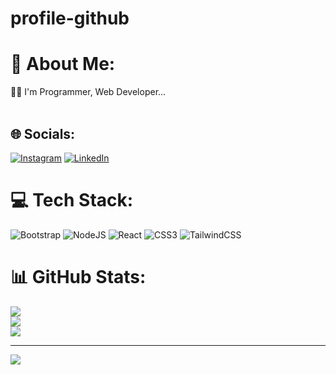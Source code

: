 # profile-github
# 💫 About Me:
👨‍💻 I'm Programmer, Web Developer...<br><br>


## 🌐 Socials:
[![Instagram](https://img.shields.io/badge/Instagram-%23E4405F.svg?logo=Instagram&logoColor=white)](https://instagram.com/satriaarrozak_) [![LinkedIn](https://img.shields.io/badge/LinkedIn-%230077B5.svg?logo=linkedin&logoColor=white)](https://linkedin.com/in/muhammad-satria-arrozak) 

# 💻 Tech Stack:
![Bootstrap](https://img.shields.io/badge/bootstrap-%238511FA.svg?style=for-the-badge&logo=bootstrap&logoColor=white) ![NodeJS](https://img.shields.io/badge/node.js-6DA55F?style=for-the-badge&logo=node.js&logoColor=white) ![React](https://img.shields.io/badge/react-%2320232a.svg?style=for-the-badge&logo=react&logoColor=%2361DAFB) ![CSS3](https://img.shields.io/badge/css3-%231572B6.svg?style=for-the-badge&logo=css3&logoColor=white) ![TailwindCSS](https://img.shields.io/badge/tailwindcss-%2338B2AC.svg?style=for-the-badge&logo=tailwind-css&logoColor=white)
# 📊 GitHub Stats:
![](https://github-readme-stats.vercel.app/api?username=satriaarrozak&theme=dark&hide_border=false&include_all_commits=false&count_private=false)<br/>
![](https://github-readme-streak-stats.herokuapp.com/?user=satriaarrozak&theme=dark&hide_border=false)<br/>
![](https://github-readme-stats.vercel.app/api/top-langs/?username=satriaarrozak&theme=dark&hide_border=false&include_all_commits=false&count_private=false&layout=compact)

---
[![](https://visitcount.itsvg.in/api?id=satriaarrozak&icon=0&color=0)](https://visitcount.itsvg.in)

<!-- Proudly created with GPRM ( https://gprm.itsvg.in ) -->
